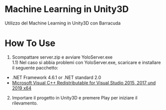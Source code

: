 # Machine Learning in Unity3D
 Utilizzo del Machine Learning in Unity3D con Barracuda
# How To Use
1) Scompattare server.zip e avviare YoloServer.exe <br>
1.1) Nel caso si abbia problemi con YoloServer.exe, scaricare e installare il seguente pacchetto: 
- .NET Framework 4.6.1 or .NET standard 2.0
- [Microsoft Visual C++ Redistributable for Visual Studio 2015, 2017 und 2019 x64](https://aka.ms/vs/16/release/vc_redist.x64.exe)
2) Importare il progetto in Unity3D e premere Play per iniziare il rilevamento.
